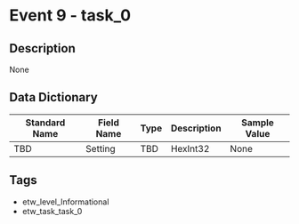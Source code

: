 # Event 9 - task_0

## Description
None

## Data Dictionary
|Standard Name|Field Name|Type|Description|Sample Value|
|---|---|---|---|---|
|TBD|Setting|TBD|HexInt32|None|None|

## Tags
* etw_level_Informational
* etw_task_task_0